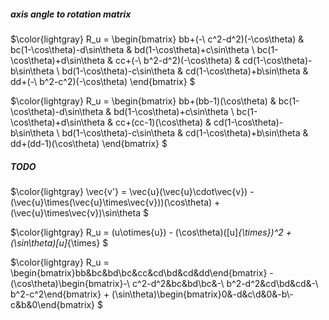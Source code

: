 ##### axis angle to rotation matrix

$\color{lightgray} R_u = \begin{bmatrix} bb+(-\ c^2-d^2)(-\cos\theta) & bc(1-\cos\theta)-d\sin\theta & bd(1-\cos\theta)+c\sin\theta \\ bc(1-\cos\theta)+d\sin\theta & cc+(-\ b^2-d^2)(-\cos\theta) & cd(1-\cos\theta)-b\sin\theta \\ bd(1-\cos\theta)-c\sin\theta & cd(1-\cos\theta)+b\sin\theta & dd+(-\ b^2-c^2)(-\cos\theta) \end{bmatrix} $

$\color{lightgray} R_u = \begin{bmatrix} bb+(bb-1)(\cos\theta) & bc(1-\cos\theta)-d\sin\theta & bd(1-\cos\theta)+c\sin\theta \\ bc(1-\cos\theta)+d\sin\theta & cc+(cc-1)(\cos\theta) & cd(1-\cos\theta)-b\sin\theta \\ bd(1-\cos\theta)-c\sin\theta & cd(1-\cos\theta)+b\sin\theta & dd+(dd-1)(\cos\theta) \end{bmatrix} $

##### TODO

$\color{lightgray} \vec{v'} = \vec{u}(\vec{u}\cdot\vec{v}) - (\vec{u}\times(\vec{u}\times\vec{v}))(\cos\theta) + (\vec{u}\times\vec{v})\sin\theta $

$\color{lightgray} R_u = (u\otimes{u}) - (\cos\theta)([u]_{\times})^2 + (\sin\theta)[u]_{\times} $

$\color{lightgray} R_u = \begin{bmatrix}bb&bc&bd\\bc&cc&cd\\bd&cd&dd\end{bmatrix} - (\cos\theta)\begin{bmatrix}-\ c^2-d^2&bc&bd\\bc&-\ b^2-d^2&cd\\bd&cd&-\ b^2-c^2\end{bmatrix} + (\sin\theta)\begin{bmatrix}0&-d&c\\d&0&-b\\-c&b&0\end{bmatrix} $

